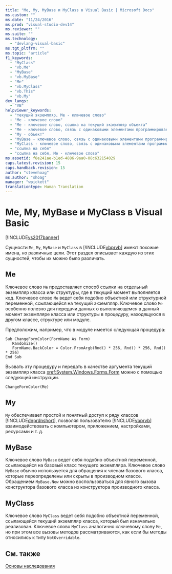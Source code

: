 ```yaml
---
title: "Me, My, MyBase и MyClass в Visual Basic | Microsoft Docs"
ms.custom: ""
ms.date: "11/24/2016"
ms.prod: "visual-studio-dev14"
ms.reviewer: ""
ms.suite: ""
ms.technology: 
  - "devlang-visual-basic"
ms.tgt_pltfrm: ""
ms.topic: "article"
f1_keywords: 
  - "MyClass"
  - "vb.Me"
  - "MyBase"
  - "vb.MyBase"
  - "Me"
  - "vb.MyClass"
  - "vb.This"
  - "vb.My"
dev_langs: 
  - "VB"
helpviewer_keywords: 
  - "текущий экземпляр, Me - ключевое слово"
  - "Me - ключевое слово"
  - "Me - ключевое слово, ссылка на текущий экземпляр объекта"
  - "Me - ключевое слово, связь с одинаковыми элементами программирования"
  - "My - объект"
  - "MyBase - ключевое слово, связь с одинаковыми элементами программирования"
  - "MyClass - ключевое слово, связь с одинаковыми элементами программирования"
  - "ссылка на себя"
  - "ссылка на себя, Me - ключевое слово"
ms.assetid: f8e241ae-b1ed-4886-9aa0-08c632154029
caps.latest.revision: 15
caps.handback.revision: 15
author: "stevehoag"
ms.author: "shoag"
manager: "wpickett"
translationtype: Human Translation
---
```

# Me, My, MyBase и MyClass в Visual Basic
[!INCLUDE[vs2017banner](../../../csharp/includes/vs2017banner.md)]

Сущности `Me`, `My`, `MyBase` и `MyClass` в [!INCLUDE[vbprvb](../../../csharp/programming-guide/concepts/linq/includes/vbprvb_md.md)] имеют похожие имена, но различные цели.  Этот раздел описывает каждую из этих сущностей, чтобы их можно было различать.  
  
## Me  
 Ключевое слово `Me` предоставляет способ ссылки на отдельный экземпляр класса или структуры, где в текущий момент выполняется код.  Ключевое слово `Me` ведет себя подобно объектной или структурной переменной, ссылающейся на текущий экземпляр.  Ключевое слово `Me` особенно полезно для передачи данных о выполняющемся в данный момент экземпляре класса или структуры в процедуру, находящуюся в другом классе, структуре или модуле.  
  
 Предположим, например, что в модуле имеется следующая процедура:  
  
```  
Sub ChangeFormColor(FormName As Form)  
   Randomize()  
   FormName.BackColor = Color.FromArgb(Rnd() * 256, Rnd() * 256, Rnd() * 256)  
End Sub  
```  
  
 Вызвать эту процедуру и передать в качестве аргумента текущий экземпляр класса <xref:System.Windows.Forms.Form> можно с помощью следующей инструкции.  
  
```  
ChangeFormColor(Me)  
```  
  
## My  
 `My` обеспечивает простой и понятный доступ к ряду классов [!INCLUDE[dnprdnshort](../../../csharp/getting-started/includes/dnprdnshort_md.md)], позволяя пользователю [!INCLUDE[vbprvb](../../../csharp/programming-guide/concepts/linq/includes/vbprvb_md.md)] взаимодействовать с компьютером, приложением, настройками, ресурсами и т. д.  
  
## MyBase  
 Ключевое слово `MyBase` ведет себя подобно объектной переменной, ссылающейся на базовый класс текущего экземпляра.  Ключевое слово `MyBase` обычно используется для обращения к членам базового класса, которые переопределены или скрыты в производном классе.  Обращением `MyBase.New` можно воспользоваться для явного вызова конструктора базового класса из конструктора производного класса.  
  
## MyClass  
 Ключевое слово `MyClass` ведет себя подобно объектной переменной, ссылающейся текущий экземпляр класса, который был изначально реализован.  Ключевое слово `MyClass` аналогично ключевому слову `Me`, но при этом все вызовы методов рассматриваются, как если бы методы относились к типу `NotOverridable`.  
  
## См. также  
 [Основы наследования](../../../visual-basic/programming-guide/language-features/objects-and-classes/inheritance-basics.md)